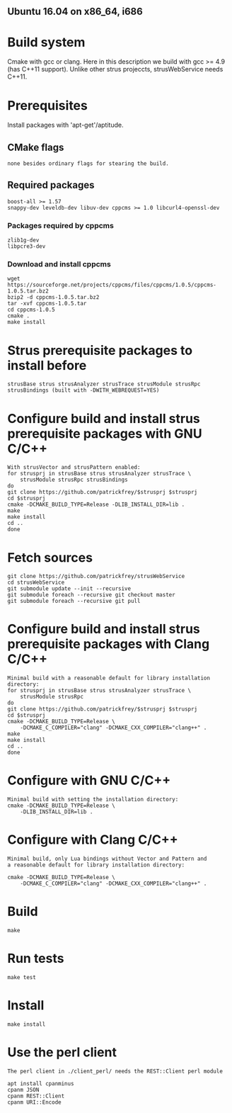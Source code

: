 Ubuntu 16.04 on x86_64, i686
----------------------------

# Build system
Cmake with gcc or clang. Here in this description we build with 
gcc >= 4.9 (has C++11 support). Unlike other strus projeccts,  strusWebService needs C++11.

# Prerequisites
Install packages with 'apt-get'/aptitude.

## CMake flags
	none besides ordinary flags for stearing the build.

## Required packages
	boost-all >= 1.57
	snappy-dev leveldb-dev libuv-dev cppcms >= 1.0 libcurl4-openssl-dev

### Packages required by cppcms
	zlib1g-dev
	libpcre3-dev

### Download and install cppcms
	wget https://sourceforge.net/projects/cppcms/files/cppcms/1.0.5/cppcms-1.0.5.tar.bz2
	bzip2 -d cppcms-1.0.5.tar.bz2
	tar -xvf cppcms-1.0.5.tar
	cd cppcms-1.0.5
	cmake .
	make install

# Strus prerequisite packages to install before
	strusBase strus strusAnalyzer strusTrace strusModule strusRpc strusBindings (built with -DWITH_WEBREQUEST=YES)

# Configure build and install strus prerequisite packages with GNU C/C++
	With strusVector and strusPattern enabled:
	for strusprj in strusBase strus strusAnalyzer strusTrace \
		strusModule strusRpc strusBindings
	do
	git clone https://github.com/patrickfrey/$strusprj $strusprj
	cd $strusprj
	cmake -DCMAKE_BUILD_TYPE=Release -DLIB_INSTALL_DIR=lib .
	make
	make install
	cd ..
	done

# Fetch sources
	git clone https://github.com/patrickfrey/strusWebService
	cd strusWebService
	git submodule update --init --recursive
	git submodule foreach --recursive git checkout master
	git submodule foreach --recursive git pull

# Configure build and install strus prerequisite packages with Clang C/C++
	Minimal build with a reasonable default for library installation directory:
	for strusprj in strusBase strus strusAnalyzer strusTrace \
		strusModule strusRpc
	do
	git clone https://github.com/patrickfrey/$strusprj $strusprj
	cd $strusprj
	cmake -DCMAKE_BUILD_TYPE=Release \
		-DCMAKE_C_COMPILER="clang" -DCMAKE_CXX_COMPILER="clang++" .
	make
	make install
	cd ..
	done

# Configure with GNU C/C++
	Minimal build with setting the installation directory:
	cmake -DCMAKE_BUILD_TYPE=Release \
		-DLIB_INSTALL_DIR=lib .

# Configure with Clang C/C++
	Minimal build, only Lua bindings without Vector and Pattern and
	a reasonable default for library installation directory:

	cmake -DCMAKE_BUILD_TYPE=Release \
		-DCMAKE_C_COMPILER="clang" -DCMAKE_CXX_COMPILER="clang++" .

# Build
	make

# Run tests
	make test

# Install
	make install

# Use the perl client
	The perl client in ./client_perl/ needs the REST::Client perl module

	apt install cpanminus
	cpanm JSON
	cpanm REST::Client
	cpanm URI::Encode



